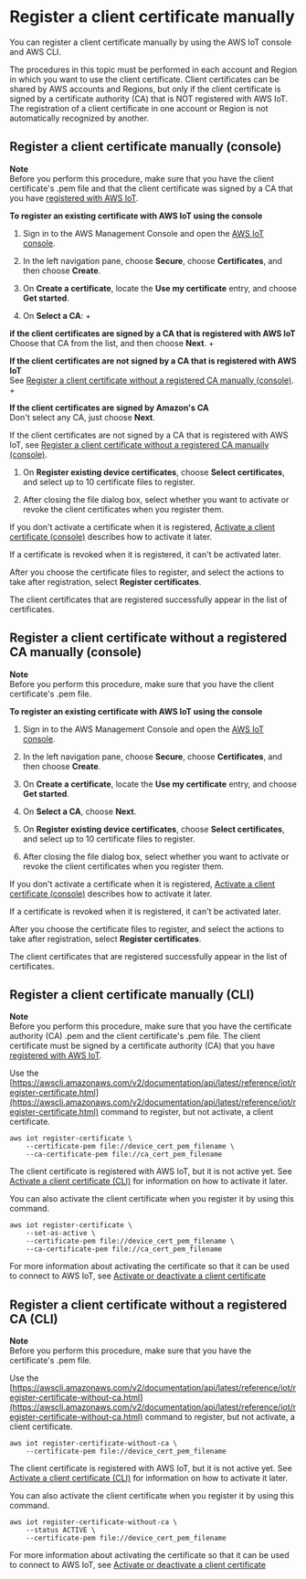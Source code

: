 # Register a client certificate manually<a name="manual-cert-registration"></a>

You can register a client certificate manually by using the AWS IoT console and AWS CLI\.

The procedures in this topic must be performed in each account and Region in which you want to use the client certificate\. Client certificates can be shared by AWS accounts and Regions, but only if the client certificate is signed by a certificate authority \(CA\) that is NOT registered with AWS IoT\. The registration of a client certificate in one account or Region is not automatically recognized by another\.

## Register a client certificate manually \(console\)<a name="manual-cert-registration-console"></a>

**Note**  
Before you perform this procedure, make sure that you have the client certificate's \.pem file and that the client certificate was signed by a CA that you have [registered with AWS IoT](register-CA-cert.md)\.

**To register an existing certificate with AWS IoT using the console**

1. Sign in to the AWS Management Console and open the [AWS IoT console](https://console.aws.amazon.com/iot/home)\.

1. In the left navigation pane, choose **Secure**, choose **Certificates**, and then choose **Create**\.

1. On **Create a certificate**, locate the **Use my certificate** entry, and choose **Get started**\.

1. On **Select a CA**:
   + 

**if the client certificates are signed by a CA that is registered with AWS IoT**  
Choose that CA from the list, and then choose **Next**\.
   + 

**If the client certificates are not signed by a CA that is registered with AWS IoT**  
See [Register a client certificate without a registered CA manually \(console\)](#manual-cert-registration-console-noca)\. 
   + 

**If the client certificates are signed by Amazon's CA**  
Don't select any CA, just choose **Next**\.

   If the client certificates are not signed by a CA that is registered with AWS IoT, see [Register a client certificate without a registered CA manually \(console\)](#manual-cert-registration-console-noca)\. 

1.  On **Register existing device certificates**, choose **Select certificates**, and select up to 10 certificate files to register\. 

1.  After closing the file dialog box, select whether you want to activate or revoke the client certificates when you register them\.

   If you don't activate a certificate when it is registered, [Activate a client certificate \(console\)](activate-or-deactivate-device-cert.md#activate-device-cert-console) describes how to activate it later\. 

   If a certificate is revoked when it is registered, it can't be activated later\.

   After you choose the certificate files to register, and select the actions to take after registration, select **Register certificates**\.

The client certificates that are registered successfully appear in the list of certificates\.

## Register a client certificate without a registered CA manually \(console\)<a name="manual-cert-registration-console-noca"></a>

**Note**  
Before you perform this procedure, make sure that you have the client certificate's \.pem file\.

**To register an existing certificate with AWS IoT using the console**

1. Sign in to the AWS Management Console and open the [AWS IoT console](https://console.aws.amazon.com/iot/home)\.

1. In the left navigation pane, choose **Secure**, choose **Certificates**, and then choose **Create**\.

1. On **Create a certificate**, locate the **Use my certificate** entry, and choose **Get started**\.

1. On **Select a CA**, choose **Next**\.

1.  On **Register existing device certificates**, choose **Select certificates**, and select up to 10 certificate files to register\. 

1.  After closing the file dialog box, select whether you want to activate or revoke the client certificates when you register them\.

   If you don't activate a certificate when it is registered, [Activate a client certificate \(console\)](activate-or-deactivate-device-cert.md#activate-device-cert-console) describes how to activate it later\. 

   If a certificate is revoked when it is registered, it can't be activated later\.

   After you choose the certificate files to register, and select the actions to take after registration, select **Register certificates**\.

The client certificates that are registered successfully appear in the list of certificates\.

## Register a client certificate manually \(CLI\)<a name="manual-cert-registration-cli"></a>

**Note**  
Before you perform this procedure, make sure that you have the certificate authority \(CA\) \.pem and the client certificate's \.pem file\. The client certificate must be signed by a certificate authority \(CA\) that you have [registered with AWS IoT](register-CA-cert.md)\.

Use the [https://awscli.amazonaws.com/v2/documentation/api/latest/reference/iot/register-certificate.html](https://awscli.amazonaws.com/v2/documentation/api/latest/reference/iot/register-certificate.html) command to register, but not activate, a client certificate\.

```
aws iot register-certificate \
    --certificate-pem file://device_cert_pem_filename \
    --ca-certificate-pem file://ca_cert_pem_filename
```

The client certificate is registered with AWS IoT, but it is not active yet\. See [Activate a client certificate \(CLI\)](activate-or-deactivate-device-cert.md#activate-device-cert-cli) for information on how to activate it later\.

You can also activate the client certificate when you register it by using this command\.

```
aws iot register-certificate \
    --set-as-active \
    --certificate-pem file://device_cert_pem_filename \
    --ca-certificate-pem file://ca_cert_pem_filename
```

For more information about activating the certificate so that it can be used to connect to AWS IoT, see [Activate or deactivate a client certificate](activate-or-deactivate-device-cert.md)

## Register a client certificate without a registered CA \(CLI\)<a name="manual-cert-registration-noca-cli"></a>

**Note**  
Before you perform this procedure, make sure that you have the certificate's \.pem file\.

Use the [https://awscli.amazonaws.com/v2/documentation/api/latest/reference/iot/register-certificate-without-ca.html](https://awscli.amazonaws.com/v2/documentation/api/latest/reference/iot/register-certificate-without-ca.html) command to register, but not activate, a client certificate\.

```
aws iot register-certificate-without-ca \
    --certificate-pem file://device_cert_pem_filename
```

The client certificate is registered with AWS IoT, but it is not active yet\. See [Activate a client certificate \(CLI\)](activate-or-deactivate-device-cert.md#activate-device-cert-cli) for information on how to activate it later\.

You can also activate the client certificate when you register it by using this command\.

```
aws iot register-certificate-without-ca \
    --status ACTIVE \
    --certificate-pem file://device_cert_pem_filename
```

For more information about activating the certificate so that it can be used to connect to AWS IoT, see [Activate or deactivate a client certificate](activate-or-deactivate-device-cert.md)